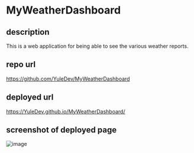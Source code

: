 # MyWeatherDashboard

## description
This is a web application for being able to see the various weather reports.

## repo url
https://github.com/YuleDev/MyWeatherDashboard

## deployed url
https://YuleDev.github.io/MyWeatherDashboard/

## screenshot of deployed page
![image](https://user-images.githubusercontent.com/95316362/151730830-eb9496f3-efda-49fc-9a5c-aa228ab775ee.png)
